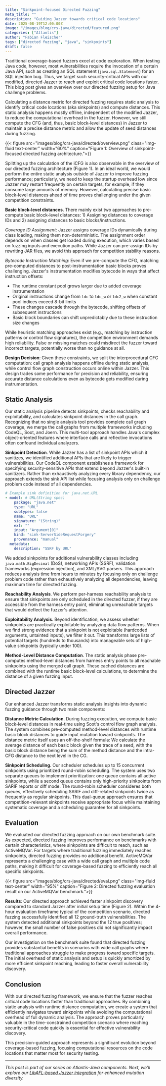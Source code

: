 ```yaml
---
title: "Sinkpoint-focused Directed Fuzzing"
meta_title: ""
description: "Guiding Jazzer towards critical code locations"
date: 2025-08-19T12:00:00Z
image: "/images/blog/crs-java/directed/featured.png"
categories: ["Atlantis"]
author: "Fabian Fleischer"
tags: ["directed fuzzing", "java", "sinkpoints"]
draft: false
---
```


Traditional coverage-based fuzzers excel at code exploration.
When testing Java code, however, most vulnerabilities require the invocation of a certain Java API, such as creating an SQL statement (`java.sql.Statement`) for an SQL injection bug.
Thus, we target such security-critical APIs with our modified, directed Jazzer to reach and exploit critical code locations faster.
This blog post gives an overview over our directed fuzzing setup for Java challenge problems.

Calculating a distance metric for directed fuzzing requires static analysis to identify critical code locations (aka sinkpoints) and compute distances.
This static analysis happens mostly offline, independent of the modified Jazzer, to reduce the computational overhead in the fuzzer.
However, we still compute the CFG (and, thus, basic block-level distances) in Jazzer to maintain a precise distance metric and allow the update of seed distances during fuzzing.

{{< figure src="images/blog/crs-java/directed/overview.png" class="img-fluid text-center" width="60%" caption="Figure 1: Overview of sinkpoint-focused directed fuzzing architecture.">}}

Splitting up the calculation of the iCFG is also observable in the overview of our directed fuzzing architecture (Figure 1).
In an ideal world, we would perform the entire static analysis outside of Jazzer to improve fuzzing performance; particularly, we need to keep the startup overhead low since Jazzer may restart frequently on certain targets, for example, if they consume large amounts of memory.
However, calculating precise basic block-level distances ahead of time proves challenging under the given competition constraints.

**Basic block-level distances**.
There mainly exist two approaches to pre-compute basic block-level distances: 1) Assigning distances to coverage IDs and 2) assigning distances to basic blocks/instructions.

*Coverage ID Assignment*: Jazzer assigns coverage IDs dynamically during class loading, making them non-deterministic. The assignment order depends on when classes get loaded during execution, which varies based on fuzzing inputs and execution paths. While Jazzer can pre-assign IDs by rewriting JAR files, we avoid this approach for competition stability reasons.

*Bytecode Instruction Matching*: Even if we pre-compute the CFG, matching pre-computed distances to post-instrumentation basic blocks proves challenging. Jazzer's instrumentation modifies bytecode in ways that affect instruction offsets:

- The runtime constant pool grows larger due to added coverage instrumentation
- Original instructions change from `ldc` to `ldc_w` or `ldc2_w` when constant pool indices exceed 8-bit limits
- These changes cascade through the bytecode, shifting offsets of subsequent instructions
- Basic block boundaries can shift unpredictably due to these instruction size changes

While heuristic matching approaches exist (e.g., matching by instruction patterns or control flow signatures), the competition environment demands high reliability.
False or missing matches could misdirect the fuzzer toward incorrect targets, potentially worse than no guidance at all.

**Design Decision**: Given these constraints, we split the interprocedural CFG computation: call graph analysis happens offline during static analysis, while control flow graph construction occurs online within Jazzer. This design trades some performance for precision and reliability, ensuring accurate distance calculations even as bytecode gets modified during instrumentation.

## Static Analysis

Our static analysis pipeline detects sinkpoints, checks reachability and exploitability, and calculates sinkpoint distances in the call graph.
Recognizing that no single analysis tool provides complete call graph coverage, we merge the call graphs from multiple frameworks including CodeQL, Soot, and Joern.
This multi-tool approach handles Java's complex object-oriented features where interface calls and reflective invocations often confound individual analyzers.

**Sinkpoint Detection**.
While Jazzer has a list of sinkpoint APIs which it sanitizes, we identified additional APIs that are likely to trigger vulnerabilities.
Our CodeQL component establishes a framework for specifying security-sensitive APIs that extend beyond Jazzer's built-in sanitizers.
Rather than exhaustively analyzing every library dependency, our approach extends the sink API list while focusing analysis only on challenge problem code instead of all dependencies.

```yaml
# Example sink definition for java.net.URL
- model: # URL(String spec)
    package: "java.net"
    type: "URL"
    subtypes: false
    name: "URL"
    signature: "(String)"
    ext: ""
    input: "Argument[0]"
    kind: "sink-ServerSideRequestForgery"
    provenance: "manual"
  metadata:
    description: "SSRF by URL"
```

We added sinkpoints for additional vulnerability classes including `java.math.BigDecimal` (DoS), networking APIs (SSRF), validation frameworks (expression injection), and XML/SVG parsers.
This approach reduces analysis time from hours to minutes by focusing only on challenge problem code rather than exhaustively analyzing all dependencies, leaving maximum time for directed fuzzing.

**Reachability Analysis**.
We perform per-harness reachability analysis to ensure that sinkpoints are only scheduled in the directed fuzzer, if they are accessible from the harness entry point, eliminating unreachable targets that would deflect the fuzzer's attention.

**Exploitability Analysis**.
Beyond identification, we assess whether sinkpoints are practically exploitable by analyzing data flow patterns.
When we find strong evidence that a sinkpoint is not exploitable (hardcoded arguments, untainted inputs), we filter it out.
This transforms large lists of potential targets (hundreds to thousands) into manageable sets of high-value sinkpoints (typically under 100).

**Method-Level Distance Computation**.
The static analysis phase pre-computes method-level distances from harness entry points to all reachable sinkpoints using the merged call graph.
These cached distances are combined with the runtime basic block-level calculations, to determine the distance of a given fuzzing input.

## Directed Jazzer

Our enhanced Jazzer transforms static analysis insights into dynamic fuzzing guidance through two main components:

**Distance Metric Calculation**.
During fuzzing execution, we compute basic block-level distances in real-time using Soot's control flow graph analysis.
The system combines pre-computed method-level distances with runtime basic block distances to guide input mutation toward sinkpoints.
The distance metric itself uses an off-the-shelf formula: We calculate the average distance of each basic block given the trace of a seed, with the basic block distance being the sum of the method distance and the intra-CFG distance to the next level in the CG.

**Sinkpoint Scheduling**.
Our scheduler schedules up to 15 concurrent sinkpoints using prioritized round-robin scheduling.
The system uses two separate queues to implement prioritization: one queue contains all active sinkpoints, while a second queue contains only high-priority sinkpoints from SARIF reports or diff mode.
The round-robin scheduler consideres both queues, effectively scheduling SARIF and diff-related sinkpoints twice as frequently as regular sinkpoints.
This dual-queue approach ensures that competition-relevant sinkpoints receive appropriate focus while maintaining systematic coverage and a scheduling guarantee for all sinkpoints.


## Evaluation

We evaluated our directed fuzzing approach on our own benchmark suite.
As expected, directed fuzzing improves performance on benchmarks with certain characteristics, where sinkpoints are difficult to reach, such as ActiveMQVar.
For targets where traditional fuzzing immediately reaches sinkpoints, directed fuzzing provides no additional benefit.
ActiveMQVar represents a challenging case with a wide call graph and multiple code paths, making it difficult for coverage-based fuzzing to efficiently reach all specific sinkpoints.

{{< figure src="images/blog/crs-java/directed/eval.png" class="img-fluid text-center" width="95%" caption="Figure 2: Directed fuzzing evaluation result on our ActiveMQVar benchmark.">}}

**Results**: Our directed approach achieved faster sinkpoint discovery compared to standard Jazzer after initial setup time (Figure 2).
Within the 4-hour evaluation timeframe typical of the competition scenario, directed fuzzing successfully identified all 12 ground-truth vulnerabilities.
The system detected additional sinkpoints beyond the 12 true positives; however, the small number of false positives did not significantly impact overall performance.

Our investigation on the benchmark suite found that directed fuzzing provides substantial benefits in scenarios with wide call graphs where traditional approaches struggle to make progress toward specific targets.
The initial overhead of static analysis and setup is quickly amortized by more efficient sinkpoint reaching, leading to faster overall vulnerability discovery.

## Conclusion

With our directed fuzzing framework, we ensure that the fuzzer reaches critical code locations faster than traditional approaches.
By combining static analysis with runtime distance computation, we create a system that efficiently navigates toward sinkpoints while avoiding the computational overhead of full dynamic analysis.
The approach proves particularly valuable in the time-constrained competition scenario where reaching security-critical code quickly is essential for effective vulnerability discovery.

This precision-guided approach represents a significant evolution beyond coverage-based fuzzing, focusing computational resources on the code locations that matter most for security testing.

---

*This post is part of our series on Atlantis-Java components. Next, we'll explore our [LibAFL-based Jazzer integration](https://team-atlanta.github.io/blog/post-crs-java-libafl-jazzer/) for enhanced mutation diversity.*
